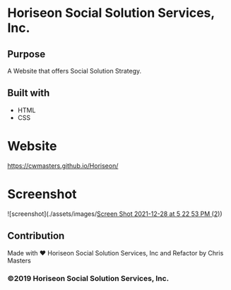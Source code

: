 # Horiseon Social Solution Services, Inc.

## Purpose
A Website that offers Social Solution Strategy.

## Built with
* HTML
* CSS

# Website
https://cwmasters.github.io/Horiseon/

# Screenshot
![screenshot](./assets/images/[Screen Shot 2021-12-28 at 5 22 53 PM (2)](https://user-images.githubusercontent.com/95546410/147616862-9cae32aa-238b-4150-80e7-96e49a174371.png))

## Contribution
Made with ❤️ Horiseon Social Solution Services, Inc and Refactor by Chris Masters

### ©2019 Horiseon Social Solution Services, Inc.
